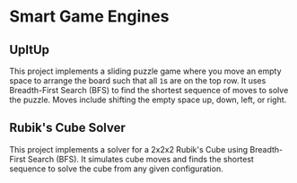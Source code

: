 # Smart Game Engines
## UpItUp 

This project implements a sliding puzzle game where you move an empty space to arrange the board such that all `1`s are on the top row. It uses Breadth-First Search (BFS) to find the shortest sequence of moves to solve the puzzle. Moves include shifting the empty space up, down, left, or right.
## Rubik's Cube Solver

This project implements a solver for a 2x2x2 Rubik's Cube using Breadth-First Search (BFS). It simulates cube moves and finds the shortest sequence to solve the cube from any given configuration.
